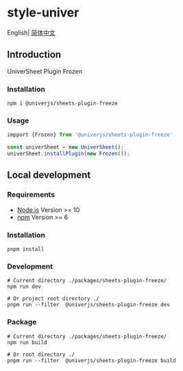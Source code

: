 # style-univer

English| [简体中文](./README-zh.md)

## Introduction

UniverSheet Plugin Frozen

### Installation

```shell
npm i @univerjs/sheets-plugin-freeze
```

### Usage

```js
impport {Frozen} from '@univerjs/sheets-plugin-freeze'

const univerSheet = new UniverSheet();
univerSheet.installPlugin(new Frozen());
```

## Local development

### Requirements

-   [Node.js](https://nodejs.org/en/) Version >= 10
-   [npm](https://www.npmjs.com/) Version >= 6

### Installation

```
pnpm install
```

### Development

```
# Current directory ./packages/sheets-plugin-freeze/
npm run dev

# Or project root directory ./
pnpm run --filter  @univerjs/sheets-plugin-freeze dev
```

### Package

```
# Current directory ./packages/sheets-plugin-freeze/
npm run build

# Or root directory ./
pnpm run --filter  @univerjs/sheets-plugin-freeze build
```
